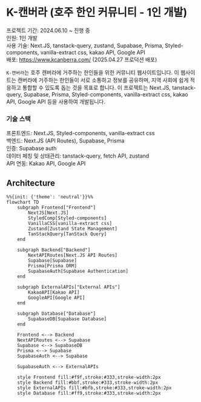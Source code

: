 # K-캔버라 (호주 한인 커뮤니티 - 1인 개발)

프로젝트 기간: 2024.06.10 ~ 진행 중 <br/>인원: 1인 개발
<br/>사용 기술: Next.JS, tanstack-query, zustand, Supabase, Prisma, Styled-components, vanilla-extract css, kakao API, Google API
<br/>배포: https://www.kcanberra.com/ (2025.04.27 프로덕션 배포)

`K-캔버라`는 호주 캔버라에 거주하는 한인들을 위한 커뮤니티 웹사이트입니다. 이 웹사이트는 캔버라에 거주하는 한인들이 서로 소통하고 정보를 공유하며, 지역 사회에 쉽게 적응하고 통합할 수 있도록 돕는 것을 목표로 합니다. 이 프로젝트는 Next.JS, tanstack-query, Supabase, Prisma, Styled-components, vanilla-extract css, kakao API, Google API 등을 사용하여 개발됩니다.

### 기술 스택

프론트엔드: Next.JS, Styled-components, vanilla-extract css<br/>
백엔드: Next.JS (API Routes), Supabase, Prisma <br/>
인증: Supabase auth <br/>
데이터 페칭 및 상태관리: tanstack-query, fetch API, zustand <br/>
API 연동: Kakao API, Google API <br/>

## Architecture

```mermaid
%%{init: {'theme': 'neutral'}}%%
flowchart TD
    subgraph Frontend["Frontend"]
        NextJS[Next.JS]
        StyledComp[Styled-components]
        VanillaCSS[vanilla-extract css]
        Zustand[Zustand State Management]
        TanStackQuery[TanStack Query]
    end

    subgraph Backend["Backend"]
        NextAPIRoutes[Next.JS API Routes]
        Supabase[Supabase]
        Prisma[Prisma ORM]
        SupabaseAuth[Supabase Authentication]
    end

    subgraph ExternalAPIs["External APIs"]
        KakaoAPI[Kakao API]
        GoogleAPI[Google API]
    end

    subgraph Database["Database"]
        SupabaseDB[Supabase Database]
    end

    Frontend <--> Backend
    NextAPIRoutes <--> Supabase
    Supabase <--> SupabaseDB
    Prisma <--> Supabase
    SupabaseAuth <--> Supabase

    SupabaseAuth <--> ExternalAPIs

    style Frontend fill:#f9f,stroke:#333,stroke-width:2px
    style Backend fill:#bbf,stroke:#333,stroke-width:2px
    style ExternalAPIs fill:#bfb,stroke:#333,stroke-width:2px
    style Database fill:#ff9,stroke:#333,stroke-width:2px
```
